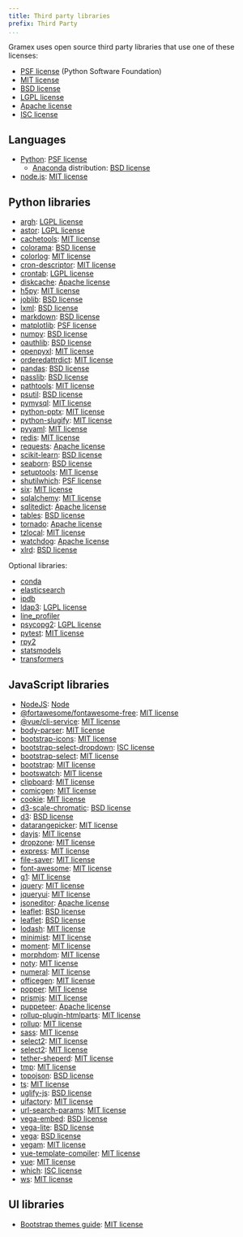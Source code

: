 ```yaml
---
title: Third party libraries
prefix: Third Party
...
```


Gramex uses open source third party libraries that use one of these licenses:

- [PSF license][PSF] (Python Software Foundation)
- [MIT license][MIT]
- [BSD license][BSD]
- [LGPL license][LGPL]
- [Apache license][Apache]
- [ISC license][ISC]

## Languages

- [Python](https://www.python.org/): [PSF license][PSF]
  - [Anaconda](https://docs.anaconda.com/anaconda/) distribution: [BSD license][BSD]
- [node.js](https://github.com/nodejs/node/blob/master/LICENSE): [MIT license][MIT]

## Python libraries
<!-- Keep this in sync with gramex/release.json -->

- [argh](https://pypi.python.org/pypi/argh/): [LGPL license][LGPL]
- [astor](https://pypi.python.org/pypi/argh/): [LGPL license][LGPL]
- [cachetools](https://pypi.python.org/pypi/cachetools/): [MIT license][MIT]
- [colorama](https://pypi.python.org/pypi/colorama/): [BSD license][BSD]
- [colorlog](https://pypi.python.org/pypi/colorlog/): [MIT license][MIT]
- [cron-descriptor](https://pypi.python.org/pypi/cron-descriptor/): [MIT license][MIT]
- [crontab](https://pypi.python.org/pypi/crontab/): [LGPL license][LGPL]
- [diskcache](https://pypi.python.org/pypi/diskcache/): [Apache license][Apache]
- [h5py](https://pypi.python.org/pypi/h5py/): [MIT license][MIT]
- [joblib](https://pypi.org/project/joblib/): [BSD license][BSD]
- [lxml](https://pypi.org/project/lxml/): [BSD license][BSD]
- [markdown](https://pypi.python.org/pypi/markdown/): [BSD license][BSD]
- [matplotlib](https://pypi.python.org/pypi/matplotlib/): [PSF license][PSF]
- [numpy](https://pypi.python.org/pypi/numpy/): [BSD license][BSD]
- [oauthlib](https://pypi.python.org/pypi/oauthlib/): [BSD license][BSD]
- [openpyxl](https://pypi.python.org/pypi/openpyxl/): [MIT license][MIT]
- [orderedattrdict](https://pypi.python.org/pypi/orderedattrdict/): [MIT license][MIT]
- [pandas](https://pypi.python.org/pypi/pandas/): [BSD license][BSD]
- [passlib](https://pypi.python.org/pypi/passlib/): [BSD license][BSD]
- [pathtools](https://pypi.python.org/pypi/pathtools/): [MIT license][MIT]
- [psutil](https://pypi.python.org/pypi/psutil/): [BSD license][BSD]
- [pymysql](https://pypi.python.org/pypi/pymysql/): [MIT license][MIT]
- [python-pptx](https://pypi.python.org/pypi/python-pptx/): [MIT license][MIT]
- [python-slugify](https://pypi.python.org/pypi/python-slugify/): [MIT license][MIT]
- [pyyaml](https://pypi.python.org/pypi/pyyaml/): [MIT license][MIT]
- [redis](https://pypi.org/project/redis/): [MIT license][MIT]
- [requests](https://pypi.org/project/requests/): [Apache license][Apache]
- [scikit-learn](https://pypi.org/project/scikit-learn/): [BSD license][BSD]
- [seaborn](https://pypi.org/project/seaborn/): [BSD license][BSD]
- [setuptools](https://pypi.python.org/pypi/setuptools/): [MIT license][MIT]
- [shutilwhich](https://pypi.python.org/pypi/shutilwhich/): [PSF license][PSF]
- [six](https://pypi.python.org/pypi/six/): [MIT license][MIT]
- [sqlalchemy](https://pypi.org/project/SQLAlchemy/): [MIT license][MIT]
- [sqlitedict](https://pypi.org/project/sqlitedict/): [Apache license][Apache]
- [tables](https://pypi.org/project/tables): [BSD license][BSD]
- [tornado](https://pypi.python.org/pypi/tornado/): [Apache license][Apache]
- [tzlocal](https://pypi.python.org/pypi/tzlocal/): [MIT license][MIT]
- [watchdog](https://pypi.python.org/pypi/watchdog/): [Apache license][Apache]
- [xlrd](https://pypi.python.org/pypi/xlrd/): [BSD license][BSD]

Optional libraries:
<!-- Keep this in sync with libraries that we check ImportError for -->

- [conda](https://pypi.python.org/pypi/conda)
- [elasticsearch](https://pypi.python.org/pypi/elasticsearch)
- [ipdb](https://pypi.python.org/pypi/ipdb)
- [ldap3](https://pypi.python.org/pypi/ldap3/): [LGPL license][LGPL]
- [line_profiler](https://pypi.python.org/pypi/line_profiler)
- [psycopg2](https://pypi.python.org/pypi/psycopg2/): [LGPL license][LGPL]
- [pytest](https://pypi.org/project/pytest/): [MIT license][MIT]
- [rpy2](https://pypi.python.org/pypi/rpy2)
- [statsmodels](https://pypi.python.org/pypi/statsmodels)
- [transformers](https://pypi.python.org/pypi/transformers)

## JavaScript libraries
<!-- find gramex -name package.json | grep -v node_modules | xargs jq '.dependencies, .devDependencies' -->

- [NodeJS](https://nodejs.org/): [Node][Node]
- [@fortawesome/fontawesome-free](https://npmjs.com/package/@fortawesome/fontawesome-free): [MIT license][MIT]
- [@vue/cli-service](https://npmjs.com/package/@vue/cli-service): [MIT license][MIT]
- [body-parser](https://www.npmjs.com/package/body-parser): [MIT license][MIT]
- [bootstrap-icons](https://npmjs.com/package/bootstrap-icons): [MIT license][MIT]
- [bootstrap-select-dropdown](https://www.npmjs.com/package/bootstrap-select-dropdown): [ISC license][ISC]
- [bootstrap-select](https://www.npmjs.com/package/bootstrap-select): [MIT license][MIT]
- [bootstrap](https://www.npmjs.com/package/bootstrap): [MIT license][MIT]
- [bootswatch](https://github.com/thomaspark/bootswatch/): [MIT license][MIT]
- [clipboard](https://www.npmjs.com/package/clipboard): [MIT license][MIT]
- [comicgen](https://npmjs.com/package/comicgen): [MIT license][MIT]
- [cookie](https://www.npmjs.com/package/cookie): [MIT license][MIT]
- [d3-scale-chromatic](https://www.npmjs.com/package/d3-scale-chromatic): [BSD license][BSD]
- [d3](https://www.npmjs.com/package/d3): [BSD license][BSD]
- [datarangepicker](https://www.npmjs.com/package/daterangepicker): [MIT license][MIT]
- [dayjs](https://npmjs.com/package/dayjs): [MIT license][MIT]
- [dropzone](https://www.npmjs.com/package/dropzone): [MIT license][MIT]
- [express](https://www.npmjs.com/package/express): [MIT license][MIT]
- [file-saver](https://npmjs.com/package/file-saver): [MIT license][MIT]
- [font-awesome](https://www.npmjs.com/package/font-awesome): [MIT license][MIT]
- [g1](https://www.npmjs.com/package/g1): [MIT license][MIT]
- [jquery](https://www.npmjs.com/package/jquery): [MIT license][MIT]
- [jqueryui](https://npmjs.com/package/jqueryui): [MIT license][MIT]
- [jsoneditor](https://www.npmjs.com/package/jsoneditor): [Apache license][Apache]
- [leaflet](https://npmjs.com/package/leaflet): [BSD license][BSD]
- [leaflet](https://www.npmjs.com/package/leaflet): [BSD license][BSD]
- [lodash](https://www.npmjs.com/package/lodash): [MIT license][MIT]
- [minimist](https://www.npmjs.com/package/minimist): [MIT license][MIT]
- [moment](https://www.npmjs.com/package/moment): [MIT license][MIT]
- [morphdom](https://www.npmjs.com/package/morphdom): [MIT license][MIT]
- [noty](https://www.npmjs.com/package/noty): [MIT license][MIT]
- [numeral](https://www.npmjs.com/package/numeral): [MIT license][MIT]
- [officegen](https://www.npmjs.com/package/officegen): [MIT license][MIT]
- [popper](https://www.npmjs.com/package/popper.js): [MIT license][MIT]
- [prismjs](https://www.npmjs.com/package/prismjs): [MIT license][MIT]
- [puppeteer](https://www.npmjs.com/package/puppeteer): [Apache license][Apache]
- [rollup-plugin-htmlparts](https://npmjs.com/package/rollup-plugin-htmlparts): [MIT license][MIT]
- [rollup](https://npmjs.com/package/rollup): [MIT license][MIT]
- [sass](https://npmjs.com/package/sass): [MIT license][MIT]
- [select2](https://npmjs.com/package/select2): [MIT license][MIT]
- [select2](https://www.npmjs.com/package/select2): [MIT license][MIT]
- [tether-sheperd](https://www.npmjs.com/package/tether-shepherd): [MIT license][MIT]
- [tmp](https://www.npmjs.com/package/tmp): [MIT license][MIT]
- [topojson](https://www.npmjs.com/package/topojson): [BSD license][BSD]
- [ts](https://www.npmjs.com/package/ts): [MIT license][MIT]
- [uglify-js](https://www.npmjs.com/package/uglify-js): [BSD license][BSD]
- [uifactory](https://npmjs.com/package/uifactory): [MIT license][MIT]
- [url-search-params](https://www.npmjs.com/package/url-search-params): [MIT license][MIT]
- [vega-embed](https://www.npmjs.com/package/vega-embed): [BSD license][BSD]
- [vega-lite](https://www.npmjs.com/package/vega-lite): [BSD license][BSD]
- [vega](https://www.npmjs.com/package/vega): [BSD license][BSD]
- [vegam](https://www.npmjs.com/package/vegam): [MIT license][MIT]
- [vue-template-compiler](https://npmjs.com/package/vue-template-compiler): [MIT license][MIT]
- [vue](https://www.npmjs.com/package/vue): [MIT license][MIT]
- [which](https://www.npmjs.com/package/which): [ISC license][ISC]
- [ws](https://www.npmjs.com/package/ws): [MIT license][MIT]

## UI libraries

- [Bootstrap themes guide](https://github.com/ThemesGuide/bootstrap-themes): [MIT license][MIT]


[MIT]: https://opensource.org/licenses/MIT
[BSD]: https://opensource.org/licenses/BSD-3-Clause
[LGPL]: https://opensource.org/licenses/LGPL-3.0
[Apache]: https://opensource.org/licenses/Apache-2.0
[PSF]: https://opensource.org/licenses/Python-2.0
[ISC]: https://opensource.org/licenses/ISC
[Node]: https://github.com/nodejs/node/blob/master/LICENSE
